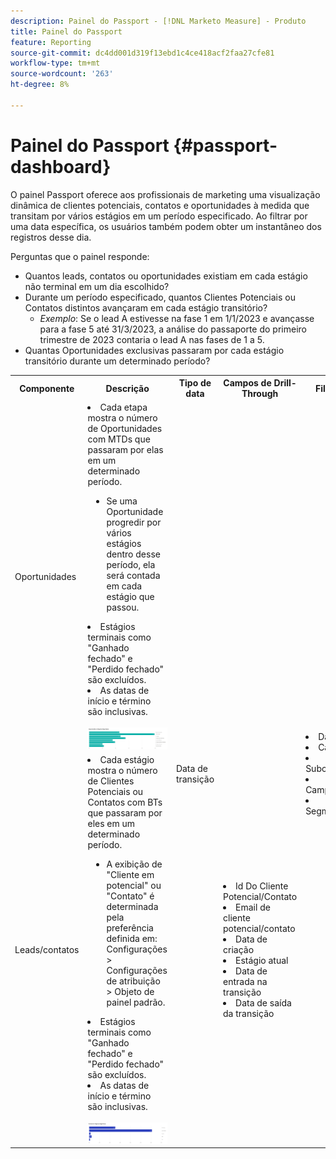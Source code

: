 ```yaml
---
description: Painel do Passport - [!DNL Marketo Measure] - Produto
title: Painel do Passport
feature: Reporting
source-git-commit: dc4dd001d319f13ebd1c4ce418acf2faa27cfe81
workflow-type: tm+mt
source-wordcount: '263'
ht-degree: 8%

---
```


# Painel do Passport {#passport-dashboard}

O painel Passport oferece aos profissionais de marketing uma visualização dinâmica de clientes potenciais, contatos e oportunidades à medida que transitam por vários estágios em um período especificado. Ao filtrar por uma data específica, os usuários também podem obter um instantâneo dos registros desse dia.

Perguntas que o painel responde:

* Quantos leads, contatos ou oportunidades existiam em cada estágio não terminal em um dia escolhido?
* Durante um período especificado, quantos Clientes Potenciais ou Contatos distintos avançaram em cada estágio transitório?
   * _Exemplo_: Se o lead A estivesse na fase 1 em 1/1/2023 e avançasse para a fase 5 até 31/3/2023, a análise do passaporte do primeiro trimestre de 2023 contaria o lead A nas fases de 1 a 5.
* Quantas Oportunidades exclusivas passaram por cada estágio transitório durante um determinado período?

<table style="table-layout:auto"> 
<tbody>
<tr> 
   <th>Componente</th> 
   <th>Descrição</th>
   <th>Tipo de data</th>
   <th>Campos de Drill-Through</th>
   <th>Filtros</th>
  </tr>
  <tr>
    <td>Oportunidades</td>
    <td><li>Cada etapa mostra o número de Oportunidades com MTDs que passaram por elas em um determinado período.</li>
<ul style="padding-left: 30px;"><li>Se uma Oportunidade progredir por vários estágios dentro desse período, ela será contada em cada estágio que passou.</li></ul>
<li>Estágios terminais como "Ganhado fechado" e "Perdido fechado" são excluídos.</li>
<li>As datas de início e término são inclusivas.</li>
<br/><img src="assets/passport-dashboard-1.png" width="600"></td>
    <td rowspan="2">Data de transição</td>
    <td></td>
    <td rowspan="2"><li>Data</li>
<li>Canal</li>
<li>Subcanal</li>
<li>Campanha</li>
<li>Segmentos</li></td>
  </tr>
  <tr>
    <td>Leads/contatos</td>
    <td><li>Cada estágio mostra o número de Clientes Potenciais ou Contatos com BTs que passaram por eles em um determinado período.</li>
<ul style="padding-left: 30px;"><li>A exibição de "Cliente em potencial" ou "Contato" é determinada pela preferência definida em: Configurações &gt; Configurações de atribuição &gt; Objeto de painel padrão.</li></ul>
<li>Estágios terminais como "Ganhado fechado" e "Perdido fechado" são excluídos.</li>
<li>As datas de início e término são inclusivas.</li>
<br/><img src="assets/passport-dashboard-2.png" width="600"></td>
    <td><li>Id Do Cliente Potencial/Contato</li>
<li>Email de cliente potencial/contato</li>
<li>Data de criação</li>
<li>Estágio atual</li>
<li>Data de entrada na transição</li>
<li>Data de saída da transição</li></td>
  </tr>
</tbody>
</table>
